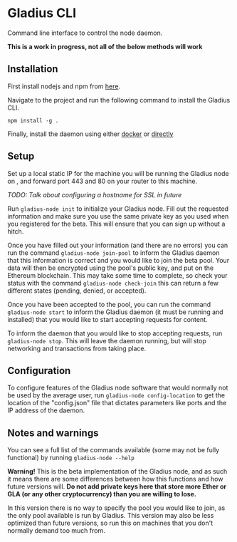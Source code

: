 # Gladius CLI

Command line interface to control the node daemon.

**This is a work in progress, not all of the below methods will work**

## Installation
First install nodejs and npm from [here](https://nodejs.org/en/).

Navigate to the project and run the following command to install the Gladius
CLI.

`npm install -g .`

Finally, install the daemon using either [docker](https://gladius.io) or
[directly](https://gladius.io)

## Setup

Set up a local static IP for the machine you will be running the Gladius node on
, and forward port 443 and 80 on your router to this machine.

_TODO: Talk about configuring a hostname for SSL in future_

Run `gladius-node init` to initialize your Gladius node. Fill out the requested
information and make sure you use the same private key as you used when you
registered for the beta. This will ensure that you can sign up without a hitch.

Once you have filled out your information (and there are no errors) you can run
the command `gladius-node join-pool` to inform the Gladius daemon that this
information is correct and you would like to join the beta pool. Your data will
then be encrypted using the pool's public key, and put on the Ethereum
blockchain. This may take some time to complete, so check your status with the
command `gladius-node check-join` this can return a few different states
(pending, denied, or accepted).

Once you have been accepted to the pool, you can run
the command `gladius-node start` to inform the Gladius daemon (it must be
running and installed) that you would like to start accepting requests for
content.

To inform the daemon that you would like to stop accepting requests, run
`gladius-node stop`. This will leave the daemon running, but will stop
networking and transactions from taking place.

## Configuration
To configure features of the Gladius node software that would normally not be
used by the average user, run `gladius-node config-location` to get the location
of the "config.json" file that dictates parameters like ports and the IP address
of the daemon.   

## Notes and warnings
You can see a full list of the commands available (some may not be fully
  functional) by running `gladius-node --help`


**Warning!** This is the beta implementation of the Gladius node, and as such it
means there are some differences between how this functions and how future
versions will. **Do not add private keys here that store more Ether or GLA (or
any other cryptocurrency) than you are willing to lose.**

In this version there is no way to specify the pool you would
like to join, as the only pool available is run by Gladius. This version may
also be less optimized than future versions, so run this on machines that you
don't normally demand too much from.
